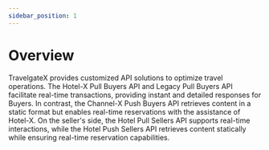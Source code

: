 ```yaml
---
sidebar_position: 1
---
```


# Overview

TravelgateX provides customized API solutions to optimize travel operations. The Hotel-X Pull Buyers API and Legacy Pull Buyers API facilitate real-time transactions, providing instant and detailed responses for Buyers. In contrast, the Channel-X Push Buyers API retrieves content in a static format but enables real-time reservations with the assistance of Hotel-X. On the seller's side, the Hotel Pull Sellers API supports real-time interactions, while the Hotel Push Sellers API retrieves content statically while ensuring real-time reservation capabilities. 
